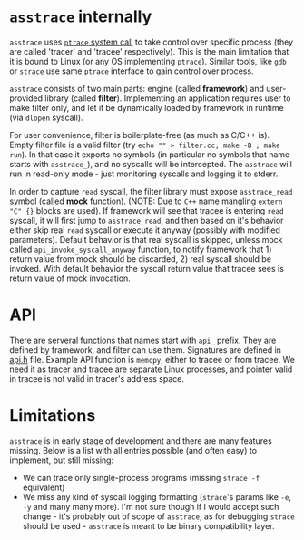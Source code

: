 # `asstrace` internally
`asstrace` uses [`ptrace` system call](https://man7.org/linux/man-pages/man2/ptrace.2.html) to take control over specific process (they are called 'tracer' and 'tracee' respectively). This is the main limitation that it is bound to Linux (or any OS implementing `ptrace`). Similar tools, like `gdb` or `strace` use same `ptrace` interface to gain control over process.

`asstrace` consists of two main parts: engine (called **framework**) and user-provided library (called **filter**). Implementing an application requires user to make filter only, and let it be dynamically loaded by framework in runtime (via `dlopen` syscall).

For user convenience, filter is boilerplate-free (as much as C/C++ is). Empty filter file is a valid filter (try `echo "" > filter.cc; make -B ; make run`). In that case it exports no symbols (in particular no symbols that name starts with `asstrace_`), and no syscalls will be intercepted. The `asstrace` will run in read-only mode - just monitoring syscalls and logging it to stderr.

In order to capture `read` syscall, the filter library must expose `asstrace_read` symbol (called **mock** function). (NOTE: Due to `C++` name mangling `extern "C" {}` blocks are used). If framework will see that tracee is entering `read` syscall, it will first jump to `asstrace_read`, and then based on it's behavior either skip real `read` syscall or execute it anyway (possibly with modified parameters). Default behavior is that real syscall is skipped, unless mock called `api_invoke_syscall_anyway` function, to notify framework that 1) return value from mock should be discarded, 2) real syscall should be invoked. With default behavior the syscall return value that tracee sees is return value of mock invocation.

# API

There are serveral functions that names start with `api_` prefix. They are defined by framework, and filter can use them. Signatures are defined in [api.h](./api.h) file. Example API function is `memcpy`, either to tracee or from tracee. We need it as tracer and tracee are separate Linux processes, and pointer valid in tracee is not valid in tracer's address space.

# Limitations

`asstrace` is in early stage of development and there are many features missing.
Below is a list with all entries possible (and often easy) to implement, but still missing:

* We can trace only single-process programs (missing `strace -f` equivalent)
* We miss any kind of syscall logging formatting (`strace`'s params like `-e`, `-y` and many many more). I'm not sure though if I would accept such change - it's probably out of scope of `asstrace`, as for debugging `strace` should be used - `asstrace` is meant to be binary compatibility layer.